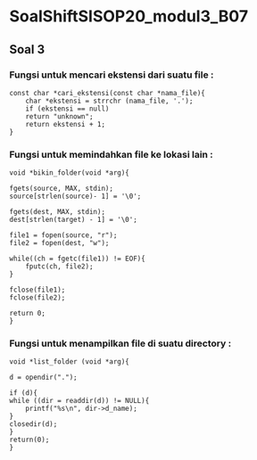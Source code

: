 # SoalShiftSISOP20_modul3_B07

## Soal 3

### Fungsi untuk mencari ekstensi dari suatu file :
```
const char *cari_ekstensi(const char *nama_file){
	char *ekstensi = strrchr (nama_file, '.');
	if (ekstensi == null)
	return "unknown";
	return ekstensi + 1;
}
```

### Fungsi untuk memindahkan file ke lokasi lain :
```
void *bikin_folder(void *arg){

fgets(source, MAX, stdin);
source[strlen(source)- 1] = '\0';

fgets(dest, MAX, stdin);
dest[strlen(target) - 1] = '\0';

file1 = fopen(source, "r");
file2 = fopen(dest, "w");

while((ch = fgetc(file1)) != EOF){
	fputc(ch, file2);
}

fclose(file1);
fclose(file2);

return 0;
}
```

### Fungsi untuk menampilkan file di suatu directory :
```
void *list_folder (void *arg){

d = opendir(".");

if (d){
while ((dir = readdir(d)) != NULL){
	printf("%s\n", dir->d_name);
}
closedir(d);
}
return(0);
}
```
